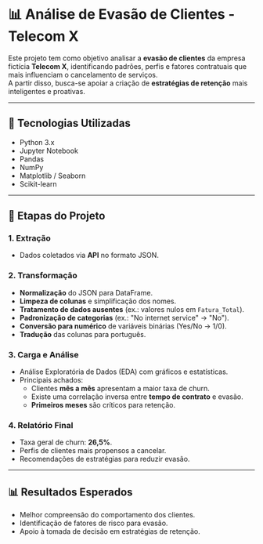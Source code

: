 # 📊 Análise de Evasão de Clientes - Telecom X

Este projeto tem como objetivo analisar a **evasão de clientes** da empresa fictícia **Telecom X**, identificando padrões, perfis e fatores contratuais que mais influenciam o cancelamento de serviços.  
A partir disso, busca-se apoiar a criação de **estratégias de retenção** mais inteligentes e proativas.

---

## 🚀 Tecnologias Utilizadas
- Python 3.x  
- Jupyter Notebook  
- Pandas  
- NumPy  
- Matplotlib / Seaborn  
- Scikit-learn  

---

## 🔧 Etapas do Projeto

### 1. Extração  
- Dados coletados via **API** no formato JSON.  

### 2. Transformação  
- **Normalização** do JSON para DataFrame.  
- **Limpeza de colunas** e simplificação dos nomes.  
- **Tratamento de dados ausentes** (ex.: valores nulos em `Fatura_Total`).  
- **Padronização de categorias** (ex.: "No internet service" → "No").  
- **Conversão para numérico** de variáveis binárias (Yes/No → 1/0).  
- **Tradução** das colunas para português.  

### 3. Carga e Análise  
- Análise Exploratória de Dados (EDA) com gráficos e estatísticas.  
- Principais achados:  
  - Clientes **mês a mês** apresentam a maior taxa de churn.  
  - Existe uma correlação inversa entre **tempo de contrato** e evasão.  
  - **Primeiros meses** são críticos para retenção.  

### 4. Relatório Final  
- Taxa geral de churn: **26,5%**.  
- Perfis de clientes mais propensos a cancelar.  
- Recomendações de estratégias para reduzir evasão.  

---

## 📊 Resultados Esperados
- Melhor compreensão do comportamento dos clientes.  
- Identificação de fatores de risco para evasão.  
- Apoio à tomada de decisão em estratégias de retenção.  

